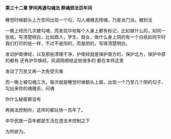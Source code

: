 #### 第三十二章 梦间再遇勾魂法 祭魂邪法百年间


睡觉时候额头上方空间出现一个勾，勾人魂魄去控魂，乃是龙门派。被封法

一晚上经历几次被勾魂，而发现华地每个人身上都有标记，比如做什么的，如同一张纸，写清楚明白，比如商人，学生，妓女，做什么身上阴的有一个白纸如同平时我们打印的纸一样，不过不是阳的，而是阴的，写得清楚明白。


发动护南律经，以及那些清理干净，护南经就是保护南方的，保护北方，保护中原的都有
还有护华族经，风调雨顺经这些很多的
都在本师这里

发动了万民又再一次免受灾难

而一晚上被勾魂三次，每次就是睡觉时候额头上面，出现一个乃至几个阴的勾子，勾出来你的魂魄去，问魂


你什么秘密都没有

再施法控制你，这样的都玩快一百年了。

中华民族一百年都是生活在道法术控制之下

为所欲为。



